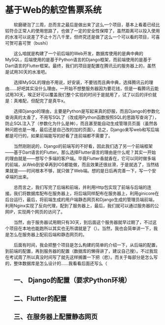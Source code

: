 # 基于Web的航空售票系统

<div style="text-indent: 2em;">
软磨硬泡了三周，总而言之最后是做出来了这么一个项目，基本上看着已经比较符合正常人的使用思路了，也做了一定的安全性保障了，虽然距离可以投入使用的水准可以说差了不止十万八千里，但终究还是做了这么一个可以看的项目，可喜可贺可喜可贺（bushi）

这么咱就是构建了一个前后端的Web开发，数据库使用的是典中典的MySQL，后端使用的是基于Python语言的Django框架，而前端使用的是基于Dart语言的Flutter框架。最终，我们的项目是配置在腾讯云的服务器上的，虽然是试用30天的水准吧。

选择MySQL的理由不用说，好安装，不要钱而且典中典，选择腾讯云的理由......好吧其实没什么理由，一开始不想整服务器因为要花钱，但是一看腾讯云能试用30天，唉正好可以覆盖我们整个实验的时间于是就用了，试了以后的评价就是：真难配，但配完了是真牛x。

选择Django的理由，主要是Python是写起来真的舒服，而且Django的参数化查询真的太香了，不用写SQL了（改成用Python函数按照SQL的思路写查询了），防止SQL注入了（参数化为什么是神），而且甚至能自动生成管理员页面（虽然各种问题也是一堆，最后还是自己改的加的页面）。总之，Django来写web和写后端都是可行的，如果前端能写的好看了连前端都不需要了。

当然刚刚说的，Django的前端写的不好看，因此我们选了另一个前端框架——基于Dart语言的Flutter。那么选择Flutter语言的理由是什么呢？其实一开始的理由就是——想写个多端的客户端。毕竟Flutter香就香在，它可以同时做多端的前端，从Web到安卓再到IOS都能做，而且效果还很丝滑，于是就选了，当然结果就是——时间根本不够，就只做了Web端。想的是日后再完善一下，写一个安卓端的出来。

总而言之，我们写完了后端和前端，并利用Http包实现了前端与后端的连接。我们将数据库配布在服务器上，将后端同样配布在服务器上，利用ginicore在后台运行，最后，将前端生成的用户端静态网页和Django生成的管理员端前端，利用Nginx实现了反向代理，配到了服务器上，最后，我们就可以通过服务器的公网IP，实现两个网页的访问了。

当然，由于服务器试用期只有30天，到后面这个服务器就早过期了，不过这个项目在本地也能跑所以其实也无所谓就是了（）。当然，我也会简单讲一下，我是怎么在服务器上配前后端和静态网页的。

后面有时间，我会把整个项目是怎么构建的简单的介绍一下，从后端的配置，到前端的配置，再到服务器的配置（数据库的懒得讲了，建议自己搜）。不过我现在考试周了所以真没时间写了就先这样搁置一下把（悲）。而关于每部分是怎么写的，整体数据库是怎么设计的......我看看后面还写么（

<div>

## 一、 Django的配置（要求Python环境）

## 二、Flutter的配置

## 三、在服务器上配置静态网页
